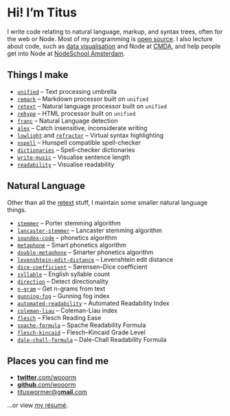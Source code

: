 # Hi!  I’m Titus

I write code relating to natural language, markup, and syntax trees, often
for the web or Node.
Most of my programming is [open source](https://github.com/wooorm).
I also lecture about code, such as [data visualisation](https://github.com/cmda-fe3/course-17-18)
and Node at [CMDA](https://www.cmd-amsterdam.nl/english/), and help people get
into Node at [NodeSchool Amsterdam](https://nodeschool.io/amsterdam/).

## Things I make

*   [`unified`](https://unifiedjs.github.io)
    – Text processing umbrella
*   [`remark`](https://github.com/wooorm/remark#readme)
    – Markdown processor built on `unified`
*   [`retext`](https://github.com/wooorm/retext#readme)
    – Natural language processor built on `unified`
*   [`rehype`](https://github.com/wooorm/rehype#readme)
    – HTML processor built on `unified`
*   [`franc`](https://github.com/wooorm/franc#readme)
    – Natural Language detection
*   [`alex`](http://alexjs.com)
    – Catch insensitive, inconsiderate writing
*   [`lowlight`](https://github.com/wooorm/lowlight#readme)
    and
    [`refractor`](https://github.com/wooorm/refractor#readme)
    – Virtual syntax highlighting
*   [`nspell`](https://github.com/wooorm/nspell#readme)
    – Hunspell compatible spell-checker
*   [`dictionaries`](https://github.com/wooorm/dictionaries#readme)
    – Spell-checker dictionaries
*   [`write-music`](http://wooorm.com/write-music/)
    – Visualise sentence length
*   [`readability`](http://wooorm.com/readability/)
    – Visualise readability

## Natural Language

Other than all the [retext](https://github.com/wooorm/retext/blob/master/doc/plugins.md#list-of-plugins)
stuff, I maintain some smaller natural language things.

*   [`stemmer`](https://github.com/words/stemmer)
    – Porter stemming algorithm
*   [`lancaster-stemmer`](https://github.com/words/lancaster-stemmer)
    – Lancaster stemming algorithm
*   [`soundex-code`](https://github.com/words/soundex-code)
    – phonetics algorithm
*   [`metaphone`](https://github.com/words/metaphone)
    – Smart phonetics algorithm
*   [`double-metaphone`](https://github.com/words/double-metaphone)
    – Smarter phonetics algorithm
*   [`levenshtein-edit-distance`](https://github.com/words/levenshtein-edit-distance)
    – Levenshtein edit distance
*   [`dice-coefficient`](https://github.com/words/dice-coefficient)
    – Sørensen–Dice coefficient
*   [`syllable`](https://github.com/words/syllable)
    – English syllable count
*   [`direction`](https://github.com/wooorm/direction)
    – Detect directionality
*   [`n-gram`](https://github.com/words/n-gram)
    – Get n-grams from text
*   [`gunning-fog`](https://github.com/words/gunning-fog)
    – Gunning fog index
*   [`automated-readability`](https://github.com/words/automated-readability)
    – Automated Readability Index
*   [`coleman-liau`](https://github.com/words/coleman-liau)
    – Coleman-Liau index
*   [`flesch`](https://github.com/words/flesch)
    – Flesch Reading Ease
*   [`spache-formula`](https://github.com/words/spache-formula)
    – Spache Readability Formula
*   [`flesch-kincaid`](https://github.com/words/flesch-kincaid)
    – Flesch–Kincaid Grade Level
*   [`dale-chall-formula`](https://github.com/words/dale-chall-formula)
    – Dale-Chall Readability Formula

## Places you can find me

*   [**twitter**.com/wooorm](https://twitter.com/wooorm)
*   [**github**.com/wooorm](https://github.com/wooorm)
*   [tituswormer@g**mail**.com](mailto:tituswormer@gmail.com)

…or view [my résumé](http://wooorm.com/resume.html).
